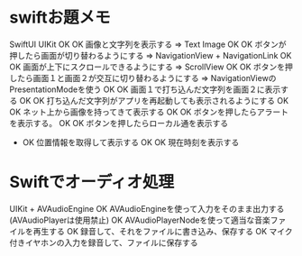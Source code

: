 # swiftお題メモ
SwiftUI UIKit
OK OK 画像と文字列を表示する => Text Image
OK OK ボタンが押したら画面が切り替わるようにする => NavigationView + NavigationLink
OK OK 画面が上下にスクロールできるようにする => ScrollView 
OK OK ボタンを押したら画面１と画面２が交互に切り替わるようにする => NavigationViewのPresentationModeを使う
OK OK 画面１で打ち込んだ文字列を画面２に表示する
OK OK 打ち込んだ文字列がアプリを再起動しても表示されるようにする
OK OK ネット上から画像を持ってきて表示する
OK OK ボタンを押したらアラートを表示する。
OK OK ボタンを押したらローカル通を表示する
-  OK 位置情報を取得して表示する
OK OK 現在時刻を表示する

# Swiftでオーディオ処理
UIKit + AVAudioEngine
OK AVAudioEngineを使って入力をそのまま出力する(AVAudioPlayerは使用禁止)
OK AVAudioPlayerNodeを使って適当な音楽ファイルを再生する
OK 録音して、それをファイルに書き込み、保存する
OK マイク付きイヤホンの入力を録音して、ファイルに保存する
